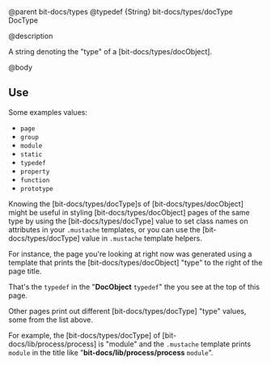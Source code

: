 @parent bit-docs/types
@typedef {String} bit-docs/types/docType DocType

@description

A string denoting the "type" of a [bit-docs/types/docObject].

@body

## Use

Some examples values:

- `page`
- `group`
- `module`
- `static`
- `typedef`
- `property`
- `function`
- `prototype`

Knowing the [bit-docs/types/docType]s of [bit-docs/types/docObject] might be
useful in styling [bit-docs/types/docObject] pages of the same type by using
the [bit-docs/types/docType] value to set class names on attributes in your
`.mustache` templates, or you can use the [bit-docs/types/docType] value in
`.mustache` template helpers.

For instance, the page you're looking at right now was generated using a
template that prints the [bit-docs/types/docObject] "type" to the right of
the page title.

That's the `typedef` in the "__DocObject__ `typedef`" the you see at the top
of this page.

Other pages print out different [bit-docs/types/docType] "type" values, some
from the list above.

For example, the [bit-docs/types/docType] of [bit-docs/lib/process/process]
is "module" and the `.mustache` template prints `module` in the title like
"__bit-docs/lib/process/process__ `module`".

 <!-- TODO: How else are DocTypes used in bit-docs? -->
 <!-- TODO: Do all examples DocType values from plugins? -->
 <!-- TODO: Where does "type" get set to f.ex "group" ? -->
 <!-- TODO: What is "static"? ? -->
